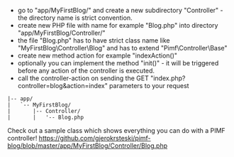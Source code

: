 - go to "app/MyFirstBlog/" and create a new subdirectory "Controller" - the directory name is strict convention.
- create new PHP file with name for example "Blog.php" into directory  "app/MyFirstBlog/Controller/"
- the file "Blog.php" has to have strict class name like "MyFirstBlog\Controller\Blog" and has to extend "Pimf\Controller\Base"
- create new method action for example "indexAction()"
- optionally you can implement the method "init()" - it will be triggered before any action of the controller is executed.
- call the controller-action on sending the GET "index.php?controller=blog&action=index" parameters to your request

```text
|-- app/
|   `-- MyFirstBlog/
|       |-- Controller/
|       |   '-- Blog.php
```

Check out a sample class which shows everything you can do with a PIMF controller!
https://github.com/gjerokrsteski/pimf-blog/blob/master/app/MyFirstBlog/Controller/Blog.php